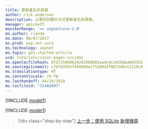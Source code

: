 ```yaml
---
title: 更新產生的頁面
author: rick-anderson
description: 以更好的顯示方式更新產生的頁面。
manager: wpickett
monikerRange: '>= aspnetcore-2.0'
ms.author: riande
ms.date: 08/07/2017
ms.prod: asp.net-core
ms.technology: aspnet
ms.topic: get-started-article
uid: tutorials/razor-pages-vsc/da1
ms.openlocfilehash: 6fd7250b0b243d1988b81aa4c4ca419aba043581
ms.sourcegitcommit: c79fd3592f444d58e17518914f8873d0a11219c0
ms.translationtype: HT
ms.contentlocale: zh-TW
ms.lasthandoff: 04/18/2018
ms.locfileid: "31482697"
---
```

[!INCLUDE [model1](../../includes/RP/da1.md)]

[!INCLUDE [model1](../../includes/RP/da2.md)]

> [!div class="step-by-step"]
> [上一步：使用 SQLite](xref:tutorials/razor-pages-vsc/sql)
> [新增搜尋](xref:tutorials/razor-pages/search)
